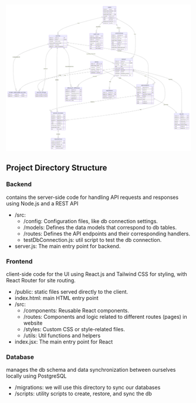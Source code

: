 ![ER_DIAGRAM](docs/UML_MedicalDB.png)


## Project Directory Structure
### Backend
contains the server-side code for handling API requests and responses using Node.js and a REST API
- /src: 
  - /config: Configuration files, like db connection settings.
  - /models: Defines the data models that correspond to db tables.
  - /routes: Defines the API endpoints and their corresponding handlers.
  - testDbConnection.js: util script to test the db connection.
- server.js: The main entry point for backend.

### Frontend
 client-side code for the UI using React.js and Tailwind CSS for styling, with React Router for site routing.
- /public: static files served directly to the client.
- index.html: main HTML entry point
- /src: 
  - /components: Reusable React components.
  - /routes: Components and logic related to different routes (pages) in website
  - /styles: Custom CSS or style-related files.
  - /utils: Util functions and helpers
- index.jsx: The main entry point for React

### Database
manages the db schema and data synchronization between ourselves locally using PostgreSQL
- /migrations: we will use this directory to sync our databases
- /scripts: utility scripts to create, restore, and sync the db
